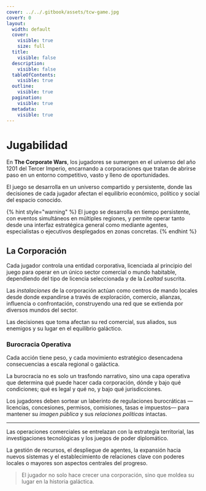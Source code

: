 ```yaml
---
cover: ../../.gitbook/assets/tcw-game.jpg
coverY: 0
layout:
  width: default
  cover:
    visible: true
    size: full
  title:
    visible: false
  description:
    visible: false
  tableOfContents:
    visible: true
  outline:
    visible: true
  pagination:
    visible: true
  metadata:
    visible: true
---
```


# Jugabilidad

En **The Corporate Wars**, los jugadores se sumergen en el universo del año 1201 del Tercer Imperio, encarnando a corporaciones que tratan de abrirse paso en un entorno competitivo, vasto y lleno de oportunidades.

El juego se desarrolla en un universo compartido y persistente, donde las decisiones de cada jugador afectan el equilibrio económico, político y social del espacio conocido.

{% hint style="warning" %}
El juego se desarrolla en tiempo persistente, con eventos simultáneos en múltiples regiones, y permite operar tanto desde una interfaz estratégica general como mediante agentes, especialistas o ejecutivos desplegados en zonas concretas.
{% endhint %}

## La Corporación

Cada jugador controla una entidad corporativa, licenciada al principio del juego para operar en un único sector comercial o mundo habitable, dependiendo del tipo de licencia seleccionada y de la _Lealtad_ suscrita.

Las _instalaciones_ de la corporación actúan como centros de mando locales desde donde expandirse a través de exploración, comercio, alianzas, influencia o confrontación, construyendo una red que se extienda por diversos mundos del sector.

Las decisiones que toma afectan su red comercial, sus aliados, sus enemigos y su lugar en el equilibrio galáctico.

### Burocracia Operativa

Cada acción tiene peso, y cada movimiento estratégico desencadena consecuencias a escala regional o galáctica.

La burocracia no es solo un trasfondo narrativo, sino una capa operativa que determina qué puede hacer cada corporación, dónde y bajo qué condiciones; qué es legal y qué no, y bajo qué jurisdicciones.

Los jugadores deben sortear un laberinto de regulaciones burocráticas —licencias, concesiones, permisos, comisiones, tasas e impuestos— para mantener su _imagen pública_ y sus _relaciones políticas_ intactas.

***

Las operaciones comerciales se entrelazan con la estrategia territorial, las investigaciones tecnológicas y los juegos de poder diplomático.

La gestión de recursos, el despliegue de agentes, la expansión hacia nuevos sistemas y el establecimiento de relaciones clave con poderes locales o mayores son aspectos centrales del progreso.

> El jugador no solo hace crecer una corporación, sino que moldea su lugar en la historia galáctica.
